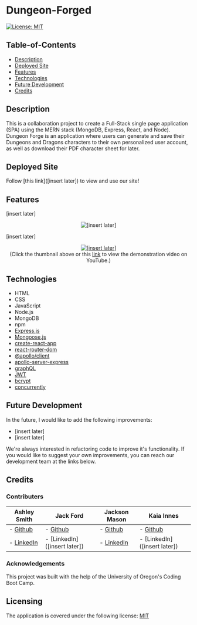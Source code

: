 # Dungeon-Forged

[![License: MIT](https://img.shields.io/badge/License-MIT-yellow.svg)](https://opensource.org/licenses/MIT)

## Table-of-Contents

- [Description](#description)
- [Deployed Site](#deployed-site)
- [Features](#features)
- [Technologies](#technologies)
- [Future Development](#future-development)
- [Credits](#credits)

## Description

This is a collaboration project to create a Full-Stack single page application (SPA) using the MERN stack (MongoDB, Express, React, and Node). Dungeon Forge is an application where users can generate and save their Dungeons and Dragons characters to their own personalized user account, as well as download their PDF character sheet for later.

## Deployed Site

Follow [this link]([insert later]) to view and use our site!

## Features

[insert later]

<p align="center">
<img alt="[insert later]" src="./assets/images/dungeon-forged-screenshot.jpg"/>
</p>

[insert later]

<p align="center">
<a href="https://youtu.be/axO73hqslPs">
<img alt="[insert later]" src="./assets/images/dungeon-forged-demo.gif" />
</a>
<br>(Click the thumbnail above or this <a href="[insert later]" target="_blank">link</a> to view the demonstration video on YouTube.)
</p>

## Technologies

- HTML
- CSS
- JavaScript
- Node.js
- MongoDB
- npm
- [Express.js](https://expressjs.com/)
- [Mongoose.js](https://mongoosejs.com/)
- [create-react-app](https://github.com/facebook/create-react-app)
- [react-router-dom](https://www.npmjs.com/package/react-router-dom)
- [@apollo/client](https://www.npmjs.com/package/@apollo/client)
- [apollo-server-express](https://www.npmjs.com/package/apollo-server-express)
- [graphQL](https://graphql.org/)
- [JWT](https://jwt.io/)
- [bcrypt](https://www.npmjs.com/package/bcrypt)
- [concurrently](https://www.npmjs.com/package/concurrently)

## Future Development

In the future, I would like to add the following improvements:

- [insert later]
- [insert later]

We're always interested in refactoring code to improve it's functionality. If you would like to suggest your own improvements, you can reach our development team at the links below.

## Credits

### Contributers

| **Ashley Smith**                                    | **Jack Ford**                            | **Jackson Mason**                                                        | **Kaia Innes**                        |
| --------------------------------------------------- | ---------------------------------------- | ------------------------------------------------------------------------ | ------------------------------------- |
| - [Github](https://github.com/ashlynn4567)          | - [Github](https://github.com/SaintShay) | - [Github](https://github.com/ShibuyaCho)                                | - [Github](https://github.com/Re1d0n) |
| - [LinkedIn](www.linkedin.com/in/Ashley-Lynn-Smith) | - [LinkedIn]([insert later])             | - [LinkedIn](https://www.linkedin.com/mwlite/in/jackson-mason-28b043228) | - [LinkedIn]([insert later])          |

### Acknowledgements

This project was built with the help of the University of Oregon's Coding Boot Camp.

## Licensing

The application is covered under the following license: [MIT](https://opensource.org/licenses/MIT)
